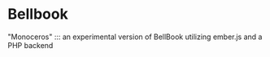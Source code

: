 Bellbook
========

"Monoceros" ::: an experimental version of BellBook utilizing ember.js and a PHP backend